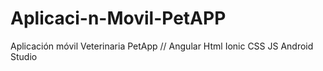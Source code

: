 # Aplicaci-n-Movil-PetAPP
Aplicación móvil Veterinaria PetApp // Angular Html Ionic CSS JS Android Studio
